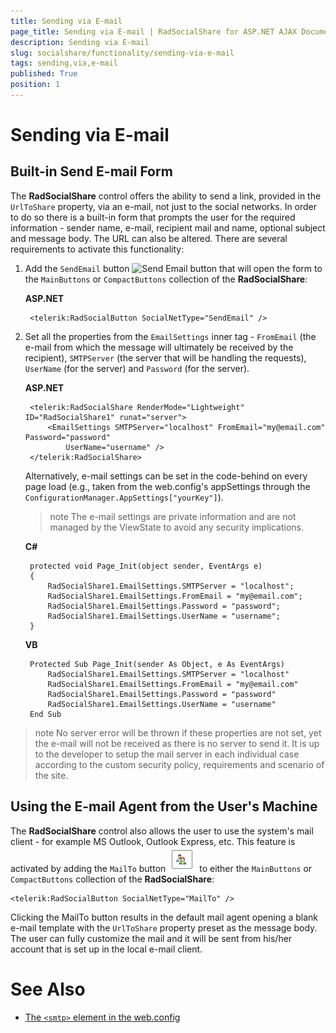 ```yaml
---
title: Sending via E-mail
page_title: Sending via E-mail | RadSocialShare for ASP.NET AJAX Documentation
description: Sending via E-mail
slug: socialshare/functionality/sending-via-e-mail
tags: sending,via,e-mail
published: True
position: 1
---
```


# Sending via E-mail



## Built-in Send E-mail Form

The **RadSocialShare** control offers the ability to send a link, provided in the `UrlToShare` property, via an e-mail, not just to the social networks. In order to do so there is a built-in form that prompts the user for the required information - sender name, e-mail, recipient mail and name, optional subject and message body. The URL can also be altered. There are several requirements to activate this functionality:

1. Add the `SendEmail` button ![Send Email button](images/send_e-mail_button.png) that will open the form to the `MainButtons` or `CompactButtons` collection of the **RadSocialShare**:

	**ASP.NET**

	    <telerik:RadSocialButton SocialNetType="SendEmail" />



1. Set all the properties from the `EmailSettings` inner tag - `FromEmail` (the e-mail from which the message will ultimately be received by the recipient), `SMTPServer` (the server that will be handling the requests), `UserName` (for the server) and `Password` (for the server). 

	**ASP.NET**

	    <telerik:RadSocialShare RenderMode="Lightweight" ID="RadSocialShare1" runat="server">
	        <EmailSettings SMTPServer="localhost" FromEmail="my@email.com" Password="password"
	            UserName="username" />
	    </telerik:RadSocialShare>

	Alternatively, e-mail settings can be set in the code-behind on every page load (e.g., taken from the web.config's appSettings through the `ConfigurationManager.AppSettings["yourKey"]`). 

	>note The e-mail settings are private information and are not managed by the ViewState to avoid any security implications.

	**C#**
	
		protected void Page_Init(object sender, EventArgs e)
		{
			RadSocialShare1.EmailSettings.SMTPServer = "localhost";
			RadSocialShare1.EmailSettings.FromEmail = "my@email.com";
			RadSocialShare1.EmailSettings.Password = "password";
			RadSocialShare1.EmailSettings.UserName = "username";
		}
		

	**VB**
	
		Protected Sub Page_Init(sender As Object, e As EventArgs)
			RadSocialShare1.EmailSettings.SMTPServer = "localhost"
			RadSocialShare1.EmailSettings.FromEmail = "my@email.com"
			RadSocialShare1.EmailSettings.Password = "password"
			RadSocialShare1.EmailSettings.UserName = "username"
		End Sub

>note No server error will be thrown if these properties are not set, yet the e-mail will not be received as there is no server to send it. It is up to the developer to setup the mail server in each individual case according to the custom security policy, requirements and scenario of the site.


## Using the E-mail Agent from the User's Machine

The **RadSocialShare** control also allows the user to use the system's mail client - for example MS Outlook, Outlook Express, etc. This feature is activated by adding the `MailTo` button ![MailTo button](images/mail_to_button.png) to either the `MainButtons` or `CompactButtons` collection of the **RadSocialShare**:

````ASP.NET
<telerik:RadSocialButton SocialNetType="MailTo" />
````



Clicking the MailTo button results in the default mail agent opening a blank e-mail template with the `UrlToShare` property preset as the message body. The user can fully customize the mail and it will be sent from his/her account that is set up in the local e-mail client.

# See Also

 * [The `<smtp>` element in the web.config](http://msdn.microsoft.com/en-us/library/ms164240.aspx)

